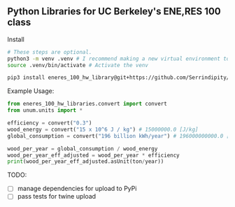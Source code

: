 ## Python Libraries for UC Berkeley's ENE,RES 100 class
Install
```bash
# These steps are optional. 
python3 -m venv .venv # I recommend making a new virtual environment to put this library in, though.
source .venv/bin/activate # Activate the venv

pip3 install eneres_100_hw_library@git+https://github.com/Serrindipity/ENERES-100-HW-Libraries.git@main # Install this library!
```

Example Usage:
```python
from eneres_100_hw_libraries.convert import convert
from unum.units import *

efficiency = convert("0.3")
wood_energy = convert("15 x 10^6 J / kg") # 15000000.0 [J/kg]
global_consumption = convert("196 billion kWh/year") # 196000000000.0 [kWh/y]

wood_per_year = global_consumption / wood_energy
wood_per_year_eff_adjusted = wood_per_year * efficiency
print(wood_per_year_eff_adjusted.asUnit(ton/year))
```
TODO:
- [ ] manage dependencies for upload to PyPi
- [ ] pass tests for twine upload
